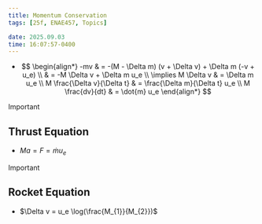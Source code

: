 ```yaml
---
title: Momentum Conservation
tags: [25f, ENAE457, Topics]

date: 2025.09.03
time: 16:07:57-0400
---
```


- $$
    \begin{align*}
        -mv & = -(M - \Delta m) (v + \Delta v) + \Delta m (-v + u_e) \\
        & = -M \Delta v + \Delta m u_e \\
        \implies M \Delta v & = \Delta m u_e \\
        M \frac{\Delta v}{\Delta t} & = \frac{\Delta m}{\Delta t} u_e \\
        M \frac{dv}{dt} & = \dot{m} u_e
    \end{align*}
  $$

> [!IMPORTANT]
>
> ## Thrust Equation
>
> - $M a = F = \dot{m} u_e$

> [!IMPORTANT]
>
> ## Rocket Equation
>
> - $\Delta v = u_e \log(\frac{M_{1}}{M_{2}})$
